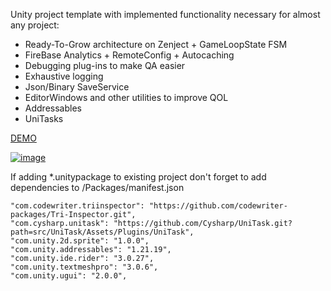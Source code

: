 Unity project template with implemented functionality necessary for almost any project:

- Ready-To-Grow architecture on Zenject + GameLoopState FSM
- FireBase Analytics + RemoteConfig + Autocaching
- Debugging plug-ins to make QA easier
- Exhaustive logging
- Json/Binary SaveService
- EditorWindows and other utilities to improve QOL
- Addressables
- UniTasks

[DEMO](https://xantezza.itch.io/zenjecttemplate?secret=UttPjfN9suIcAZPYfNQrxg4MsT8)

[![image](https://github.com/xantezza/ZenjectTemplate/assets/74206629/b2ac04e7-be44-480a-94e0-8ca7eb11d553)](https://xantezza.itch.io/zenjecttemplate?secret=UttPjfN9suIcAZPYfNQrxg4MsT8)

If adding *.unitypackage to existing project don't forget to add dependencies to <ProjectName>/Packages/manifest.json

    "com.codewriter.triinspector": "https://github.com/codewriter-packages/Tri-Inspector.git",
    "com.cysharp.unitask": "https://github.com/Cysharp/UniTask.git?path=src/UniTask/Assets/Plugins/UniTask",
    "com.unity.2d.sprite": "1.0.0",
    "com.unity.addressables": "1.21.19",
    "com.unity.ide.rider": "3.0.27",
    "com.unity.textmeshpro": "3.0.6",
    "com.unity.ugui": "2.0.0",
